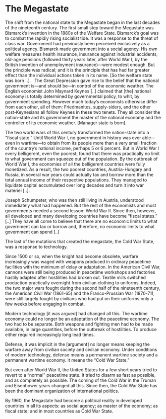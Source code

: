 # The Megastate

The shift from the national state to the Megastate began in the last
decades of the nineteenth century. The first small step toward the
Megastate was Bismarck’s invention in the 1880s of the Welfare
State. Bismarck’s goal was to combat the rapidly rising socialist
tide. It was a response to the threat of class war. Government had
previously been perceived exclusively as a political agency. Bismarck
made government into a social agency. His own welfare measures health
insurance, insurance against industrial accidents, old-age pensions
(followed thirty years later, after World War I, by the British
invention of unemployment insurance)—were modest enough. But the
principle was radical; and it is the principle that has had far
greater effect than the individual actions taken in its name. [So the
welfare state was born ..].    The Great Depression gave rise to the
belief that the national government is—and should be—in control of the
economic weather. The English economist John Maynard Keynes [..]
claimed that [the] national economy is totally determined by
governmental policy, to whit, by government spending. However much
today’s economists otherwise differ from each other, all of them:
Friedmanites, supply-siders, and the other post-Keynesians all follow
Keynes in these two tenets. They all consider the nation-state and its
government the master of the national economy and the controller of
its economic weather. [Manager state is born].

The two world wars of this century transformed the nation-state into a
“fiscal state.” Until World War I, no government in history was ever
able—even in wartime—to obtain from its people more than a very small
fraction of the country’s national income, perhaps 5 or 6 percent. But
in World War I every belligerent, even the poorest, found that there
was practically no limit to what government can squeeze out of the
population. By the outbreak of World War I, the economies of all the
belligerent countries were fully monetized. As a result, the two
poorest countries, Austria-Hungary and Russia, in several war years
could actually tax and borrow more than the total annual income of
their respective populations. They managed to liquidate capital
accumulated over long decades and turn it into war materiel [..].

Joseph Schumpeter, who was then still living in Austria, understood
immediately what had happened. But the rest of the economists and most
governments needed a second lesson: World War II. Since then, however,
all developed and many developing countries have become “fiscal
states.” [..] They have all come to believe that there are no economic
limits to what government can tax or borrow and, therefore, no
economic limits to what government can spend [..]

The last of the mutations that created the megastate, the Cold War State, was a response to technology. 

Since 1500 or so, when the knight had become obsolete, warfare increasingly was waged with weapons produced in ordinary peacetime facilities with the minimum of delay or adaptation. In the American Civil War, cannons were still being produced in peacetime workshops and factories hastily adapted after hostilities had broken out. Textile mills switched production practically overnight from civilian clothing to uniforms. Indeed, the two major wars fought during the second half of the nineteenth century, the American Civil War (1861-65) and the Franco-Prussian War (1870-71), were still largely fought by civilians who had put on their uniforms only a few weeks before engaging in combat.

Modern technology [it was argued] had changed all this. The wartime economy could no longer be an adaptation of the peacetime economy. The two had to be separate. Both weapons and fighting men had to be made available, in large quantities, before the outbreak of hostilities. To produce either required increasingly long lead times.

Defense, it was implicit in the [argument] no longer means keeping the warfare away from civilian society and civilian economy. Under conditions of modern technology, defense means a permanent wartime society and a permanent wartime economy. It means the “Cold War State.”

But even after World War II, the United States for a few short years tried to revert to a “normal” peacetime state. It tried to disarm as fast as possible, and as completely as possible. The coming of the Cold War in the Truman and Eisenhower years changed all this. Since then, the Cold War State has been the dominant organization of international politics.

By 1960, the Megastate had become a political reality in developed countries in all its aspects: as social agency; as master of the economy; as fiscal state; and in most countries as Cold War State.















